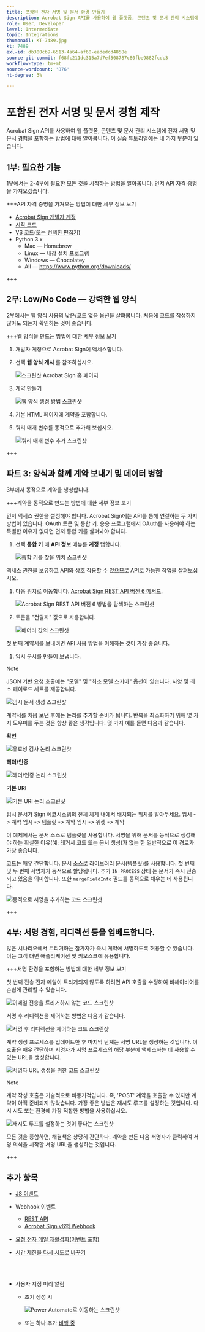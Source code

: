 ```yaml
---
title: 포함된 전자 서명 및 문서 환경 만들기
description: Acrobat Sign API를 사용하여 웹 플랫폼, 콘텐츠 및 문서 관리 시스템에 전자 서명 및 문서 경험을 포함하는 방법에 대해 알아봅니다
role: User, Developer
level: Intermediate
topic: Integrations
thumbnail: KT-7489.jpg
kt: 7489
exl-id: db300cb9-6513-4a64-af60-eadedcd4858e
source-git-commit: f68fc211dc315a7d7ef508787c80fbe9882fcdc3
workflow-type: tm+mt
source-wordcount: '876'
ht-degree: 3%

---
```


# 포함된 전자 서명 및 문서 경험 제작

Acrobat Sign API를 사용하여 웹 플랫폼, 콘텐츠 및 문서 관리 시스템에 전자 서명 및 문서 경험을 포함하는 방법에 대해 알아봅니다. 이 실습 튜토리얼에는 네 가지 부분이 있습니다.

## 1부: 필요한 기능

1부에서는 2-4부에 필요한 모든 것을 시작하는 방법을 알아봅니다. 먼저 API 자격 증명을 가져오겠습니다.

+++API 자격 증명을 가져오는 방법에 대한 세부 정보 보기

* [Acrobat Sign 개발자 계정](https://acrobat.adobe.com/kr/ko/sign/developer-form.html)
* [시작 코드](https://github.com/benvanderberg/adobe-sign-api-tutorial)
* [VS 코드(또는 선택한 편집기)](https://code.visualstudio.com)
* Python 3.x
   * Mac — Homebrew
   * Linux — 내장 설치 프로그램
   * Windows — Chocolatey
   * All — https://www.python.org/downloads/

+++

## 2부: Low/No Code — 강력한 웹 양식

2부에서는 웹 양식 사용의 낮은/코드 없음 옵션을 살펴봅니다. 처음에 코드를 작성하지 않아도 되는지 확인하는 것이 좋습니다.

+++웹 양식을 만드는 방법에 대한 세부 정보 보기

1. 개발자 계정으로 Acrobat Sign에 액세스합니다.

1. 선택 **웹 양식 게시** 를 참조하십시오.

   ![스크린샷 Acrobat Sign 홈 페이지](assets/embeddedesignature/embed_1.png)

1. 계약 만들기

   ![웹 양식 생성 방법 스크린샷](assets/embeddedesignature/embed_2.png)

1. 기본 HTML 페이지에 계약을 포함합니다.

1. 쿼리 매개 변수를 동적으로 추가해 보십시오.

   ![쿼리 매개 변수 추가 스크린샷](assets/embeddedesignature/embed_3.png)

+++

## 파트 3: 양식과 함께 계약 보내기 및 데이터 병합

3부에서 동적으로 계약을 생성합니다.

+++계약을 동적으로 만드는 방법에 대한 세부 정보 보기

먼저 액세스 권한을 설정해야 합니다. Acrobat Sign에는 API를 통해 연결하는 두 가지 방법이 있습니다. OAuth 토큰 및 통합 키. 응용 프로그램에서 OAuth를 사용해야 하는 특별한 이유가 없다면 먼저 통합 키를 살펴봐야 합니다.

1. 선택 **통합 키** 에 **API 정보** 메뉴를 **계정** 탭합니다.

   ![통합 키를 찾을 위치 스크린샷](assets/embeddedesignature/embed_4.png)

액세스 권한을 보유하고 API와 상호 작용할 수 있으므로 API로 가능한 작업을 살펴보십시오.

1. 다음 위치로 이동합니다. [Acrobat Sign REST API 버전 6 메서드](http://adobesign.com/public/docs/restapi/v6).

   ![Acrobat Sign REST API 버전 6 방법을 탐색하는 스크린샷](assets/embeddedesignature/embed_5.png)

1. 토큰을 &quot;전달자&quot; 값으로 사용합니다.

   ![베어러 값의 스크린샷](assets/embeddedesignature/embed_6.png)

첫 번째 계약서를 보내려면 API 사용 방법을 이해하는 것이 가장 좋습니다.

1. 임시 문서를 만들어 보냅니다.

>[!NOTE]
>
>JSON 기반 요청 호출에는 &quot;모델&quot; 및 &quot;최소 모델 스키마&quot; 옵션이 있습니다. 사양 및 최소 페이로드 세트를 제공합니다.

![임시 문서 생성 스크린샷](assets/embeddedesignature/embed_7.png)

계약서를 처음 보낸 후에는 논리를 추가할 준비가 됩니다. 반복을 최소화하기 위해 몇 가지 도우미를 두는 것은 항상 좋은 생각입니다. 몇 가지 예를 들면 다음과 같습니다.

**확인**

![유효성 검사 논리 스크린샷](assets/embeddedesignature/embed_8.png)

**헤더/인증**

![헤더/인증 논리 스크린샷](assets/embeddedesignature/embed_9.png)

**기본 URI**

![기본 URI 논리 스크린샷](assets/embeddedesignature/embed_10.png)

임시 문서가 Sign 에코시스템의 전체 체계 내에서 배치되는 위치를 알아두세요.
임시 -> 계약 임시 -> 템플릿 -> 계약 임시 -> 위젯 -> 계약

이 예제에서는 문서 소스로 템플릿을 사용합니다. 서명을 위해 문서를 동적으로 생성해야 하는 확실한 이유(예: 레거시 코드 또는 문서 생성)가 없는 한 일반적으로 이 경로가 가장 좋습니다.

코드는 매우 간단합니다. 문서 소스로 라이브러리 문서(템플릿)를 사용합니다. 첫 번째 및 두 번째 서명자가 동적으로 할당됩니다. 추가 `IN_PROCESS` 상태 는 문서가 즉시 전송되고 있음을 의미합니다. 또한 `mergeFieldInfo` 필드를 동적으로 채우는 데 사용됩니다.

![동적으로 서명을 추가하는 코드 스크린샷](assets/embeddedesignature/embed_11.png)

+++

## 4부: 서명 경험, 리디렉션 등을 임베드합니다.

많은 시나리오에서 트리거하는 참가자가 즉시 계약에 서명하도록 허용할 수 있습니다. 이는 고객 대면 애플리케이션 및 키오스크에 유용합니다.

+++서명 환경을 포함하는 방법에 대한 세부 정보 보기

첫 번째 전송 전자 메일이 트리거되지 않도록 하려면 API 호출을 수정하여 비헤이비어를 손쉽게 관리할 수 있습니다.

![이메일 전송을 트리거하지 않는 코드 스크린샷](assets/embeddedesignature/embed_12.png)

서명 후 리디렉션을 제어하는 방법은 다음과 같습니다.

![서명 후 리디렉션을 제어하는 코드 스크린샷](assets/embeddedesignature/embed_13.png)

계약 생성 프로세스를 업데이트한 후 마지막 단계는 서명 URL을 생성하는 것입니다. 이 호출은 매우 간단하며 서명자가 서명 프로세스의 해당 부분에 액세스하는 데 사용할 수 있는 URL을 생성합니다.

![서명자 URL 생성을 위한 코드 스크린샷](assets/embeddedesignature/embed_14.png)

>[!NOTE]
>
>계약 작성 호출은 기술적으로 비동기적입니다. 즉, &#39;POST&#39; 계약을 호출할 수 있지만 계약이 아직 준비되지 않았습니다. 가장 좋은 방법은 재시도 루프를 설정하는 것입니다. 다시 시도 또는 환경에 가장 적합한 방법을 사용하십시오.

![재시도 루프를 설정하는 것이 좋다는 스크린샷](assets/embeddedesignature/embed_15.png)

모든 것을 종합하면, 해결책은 상당히 간단하다. 계약을 만든 다음 서명자가 클릭하여 서명 의식을 시작할 서명 URL을 생성하는 것입니다.

+++

## 추가 항목

* [JS 이벤트](https://www.adobe.io/apis/documentcloud/sign/docs.html#!adobedocs/adobe-sign/master/events.md)
* Webhook 이벤트
   * [REST API](https://sign-acs.na1.echosign.com/public/docs/restapi/v6#!/webhooks/createWebhook)
   * [Acrobat Sign v6의 Webhook](https://www.adobe.io/apis/documentcloud/sign/docs.html#!adobedocs/adobe-sign/master/webhooks.md)
* [요청 전자 메일 재활성화(이벤트 포함)](https://sign-acs.na1.echosign.com/public/docs/restapi/v6#!/agreements/updateAgreement)
* [시간 제한을 다시 시도로 바꾸기](https://stackoverflow.com/questions/23267409/how-to-implement-retry-mechanism-into-python-requests-library)

   <br> 
* 사용자 지정 미리 알림
   * 초기 생성 시

      ![Power Automate로 이동하는 스크린샷](assets/embeddedesignature/embed_16.png)

   * 또는 하나 추가 [비행 중](https://sign-acs.na1.echosign.com/public/docs/restapi/v6#!/agreements/createReminderOnParticipant)
